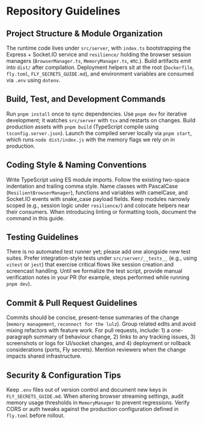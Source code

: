 # Repository Guidelines

## Project Structure & Module Organization
The runtime code lives under `src/server`, with `index.ts` bootstrapping the Express + Socket.IO service and `resilience/` holding the browser session managers (`BrowserManager.ts`, `MemoryManager.ts`, etc.). Build artifacts emit into `dist/` after compilation. Deployment helpers sit at the root (`Dockerfile`, `fly.toml`, `FLY_SECRETS_GUIDE.md`), and environment variables are consumed via `.env` using `dotenv`.

## Build, Test, and Development Commands
Run `pnpm install` once to sync dependencies. Use `pnpm dev` for iterative development; it watches `src/server` with `tsx` and restarts on changes. Build production assets with `pnpm build` (TypeScript compile using `tsconfig.server.json`). Launch the compiled server locally via `pnpm start`, which runs `node dist/index.js` with the memory flags we rely on in production.

## Coding Style & Naming Conventions
Write TypeScript using ES module imports. Follow the existing two-space indentation and trailing comma style. Name classes with PascalCase (`ResilientBrowserManager`), functions and variables with camelCase, and Socket.IO events with snake_case payload fields. Keep modules narrowly scoped (e.g., session logic under `resilience/`) and colocate helpers near their consumers. When introducing linting or formatting tools, document the command in this guide.

## Testing Guidelines
There is no automated test runner yet; please add one alongside new test suites. Prefer integration-style tests under `src/server/__tests__` (e.g., using `vitest` or `jest`) that exercise critical flows like session creation and screencast handling. Until we formalize the test script, provide manual verification notes in your PR (for example, steps performed while running `pnpm dev`).

## Commit & Pull Request Guidelines
Commits should be concise, present-tense summaries of the change (`memory management`, `reconnect for the lulz`). Group related edits and avoid mixing refactors with feature work. For pull requests, include: 1) a one-paragraph summary of behaviour change, 2) links to any tracking issues, 3) screenshots or logs for UI/socket changes, and 4) deployment or rollback considerations (ports, Fly secrets). Mention reviewers when the change impacts shared infrastructure.

## Security & Configuration Tips
Keep `.env` files out of version control and document new keys in `FLY_SECRETS_GUIDE.md`. When altering browser streaming settings, audit memory usage thresholds in `MemoryManager` to prevent regressions. Verify CORS or auth tweaks against the production configuration defined in `fly.toml` before rollout.
